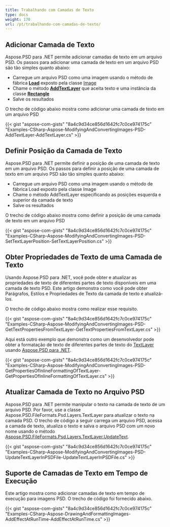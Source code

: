 ```yaml
---
title: Trabalhando com Camadas de Texto
type: docs
weight: 170
url: /pt/trabalhando-com-camadas-de-texto/
---
```


## **Adicionar Camada de Texto**
Aspose.PSD para .NET permite adicionar camadas de texto em um arquivo PSD. Os passos para adicionar uma camada de texto em um arquivo PSD são tão simples quanto abaixo:

- Carregue um arquivo PSD como uma imagem usando o método de fábrica [**Load**](https://reference.aspose.com/psd/net/aspose.psd/image/methods/load/index) exposto pela classe [Image](https://reference.aspose.com/psd/net/aspose.psd/image)
- Chame o método [**AddTextLayer**](https://reference.aspose.com/psd/net/aspose.psd/fileformats/psd/psdimage/methods/addtextlayer) que aceita texto e uma instância da classe [**Rectangle**](https://reference.aspose.com/psd/net/aspose.psd/rectangle)
- Salve os resultados

O trecho de código abaixo mostra como adicionar uma camada de texto em um arquivo PSD

{{< gist "aspose-com-gists" "8a4c9d34ce856d1642fc7c0ce974175c" "Examples-CSharp-Aspose-ModifyingAndConvertingImages-PSD-AddTextLayer-AddTextLayer.cs" >}}

## **Definir Posição da Camada de Texto**
Aspose.PSD para .NET permite definir a posição de uma camada de texto em um arquivo PSD. Os passos para definir a posição de uma camada de texto em um arquivo PSD são tão simples quanto abaixo:

- Carregue um arquivo PSD como uma imagem usando o método de fábrica Load exposto pela classe Image
- Chame o método AddTextLayer especificando as posições esquerda e superior da camada de texto
- Salve os resultados

O trecho de código abaixo mostra como definir a posição de uma camada de texto em um arquivo PSD

{{< gist "aspose-com-gists" "8a4c9d34ce856d1642fc7c0ce974175c" "Examples-CSharp-Aspose-ModifyingAndConvertingImages-PSD-SetTextLayerPosition-SetTextLayerPosition.cs" >}}

## **Obter Propriedades de Texto de uma Camada de Texto**
Usando Aspose.PSD para .NET, você pode obter e atualizar as propriedades de texto de diferentes partes de texto disponíveis em uma camada de texto PSD. Este artigo demonstra como você pode obter Parágrafos, Estilos e Propriedades de Texto da camada de texto e atualizá-los.

O trecho de código abaixo mostra como realizar esse requisito.

{{< gist "aspose-com-gists" "8a4c9d34ce856d1642fc7c0ce974175c" "Examples-CSharp-Aspose-ModifyingAndConvertingImages-PSD-GetTextPropertiesFromTextLayer-GetTextPropertiesFromTextLayer.cs" >}}

Aqui está outro exemplo que demonstra como um desenvolvedor pode obter a formatação de texto de diferentes partes de texto do [TextLayer](https://reference.aspose.com/net/psd/aspose.psd.fileformats.psd.layers/textlayer) usando [Aspose.PSD para .NET](https://products.aspose.com/psd/net).

{{< gist "aspose-com-gists" "8a4c9d34ce856d1642fc7c0ce974175c" "Examples-CSharp-Aspose-ModifyingAndConvertingImages-PSD-GetPropertiesOfInlineFormattingOfTextLayer-GetPropertiesOfInlineFormattingOfTextLayer.cs" >}}

## **Atualizar Camada de Texto no Arquivo PSD**
Aspose.PSD para .NET permite manipular o texto na camada de texto de um arquivo PSD. Por favor, use a classe Aspose.PSD.FileFormats.Psd.Layers.TextLayer para atualizar o texto na camada PSD. O trecho de código a seguir carrega um arquivo PSD, acessa a camada de texto, atualiza o texto e salva o arquivo PSD com um novo nome usando o método [Aspose.PSD.FileFormats.Psd.Layers.TextLayer.UpdateText](https://reference.aspose.com/psd/net/aspose.psd.fileformats.psd.layers/textlayer/methods/updatetext/index).


{{< gist "aspose-com-gists" "8a4c9d34ce856d1642fc7c0ce974175c" "Examples-CSharp-Aspose-ModifyingAndConvertingImages-PSD-UpdateTextLayerInPSDFile-UpdateTextLayerInPSDFile.cs" >}}

## **Suporte de Camadas de Texto em Tempo de Execução**
Este artigo mostra como adicionar camadas de texto em tempo de execução para imagens PSD. O trecho de código foi fornecido abaixo.

{{< gist "aspose-com-gists" "8a4c9d34ce856d1642fc7c0ce974175c" "Examples-CSharp-Aspose-DrawingAndFormattingImages-AddEffectAtRunTime-AddEffectAtRunTime.cs" >}}
